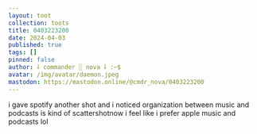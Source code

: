 ```yaml
---
layout: toot
collection: toots
title: 0403223200
date: 2024-04-03
published: true
tags: []
pinned: false
author: ⸸ commander ░ nova ⸸ :~$
avatar: /img/avatar/daemon.jpeg
mastodon: https://mastodon.online/@cmdr_nova/0403223200
---
```


i gave spotify another shot and i noticed organization between music and podcasts is kind of scattershotnow i feel like i prefer apple music and podcasts lol
